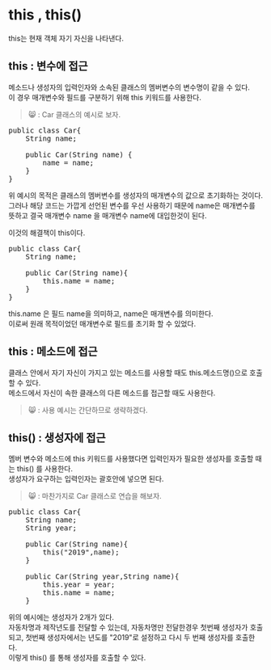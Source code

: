 this , this()
============
this는 현재 객체 자기 자신을 나타낸다.  

## this : 변수에 접근
메소드나 생성자의 입력인자와 소속된 클래스의 멤버변수의 변수명이 같을 수 있다.  
이 경우 매개변수와 필드를 구분하기 위해 this 키워드를 사용한다.  
> 😸 : Car 클래스의 예시로 보자.  

<pre>
public class Car{
    String name;
    
    public Car(String name) {
        name = name;
    }
}</pre>
위 예시의 목적은 클래스의 멤버변수를 생성자의 매개변수의 값으로 초기화하는
것이다.  
그러나 해당 코드는 가깝게 선언된 변수를 우선 사용하기 때문에 name은 매개변수를 
뜻하고 결국 매개변수 name 을 매개변수 name에 대입한것이 된다.  

이것의 해결책이 this이다.  
<pre>
public class Car{
    String name;
    
    public Car(String name){
        this.name = name;
    }
}</pre>
this.name 은 필드 name을 의미하고, name은 매개변수를 의미한다.  
이로써 원래 목적이었던 매개변수로 필드를 초기화 할 수 있었다.  

## this : 메소드에 접근
클래스 안에서 자기 자신이 가지고 있는 메소드를 사용할 때도 this.메소드명()으로
호출할 수 있다.  
메소드에서 자신이 속한 클래스의 다른 메소드를 접근할 때도 사용한다.   
> 😸 : 사용 예시는 간단하므로 생략하겠다.

## this() : 생성자에 접근
멤버 변수와 메소드에 this 키워드를 사용했다면 입력인자가 필요한 생성자를 호출할 때는
this() 를 사용한다.  
생성자가 요구하는 입력인자는 괄호안에 넣으면 된다.  

> 😸 : 마찬가지로 Car 클래스로 연습을 해보자.
<pre>
public class Car{
    String name;
    String year;
    
    public Car(String name){
        this("2019",name);
    }
    
    public Car(String year,String name){
        this.year = year;
        this.name = name;
    }
</pre>
위의 예시에는 생성자가 2개가 있다.  
자동차명과 제작년도를 전달할 수 있는데, 자동차명만 전달한경우 첫번째 생성자가 호출되고, 
첫번째 생성자에서는 년도를 "2019"로 설정하고 다시 두 번째 생성자를 호출한다.  
이렇게 this() 를 통해 생성자를 호출할 수 있다. 